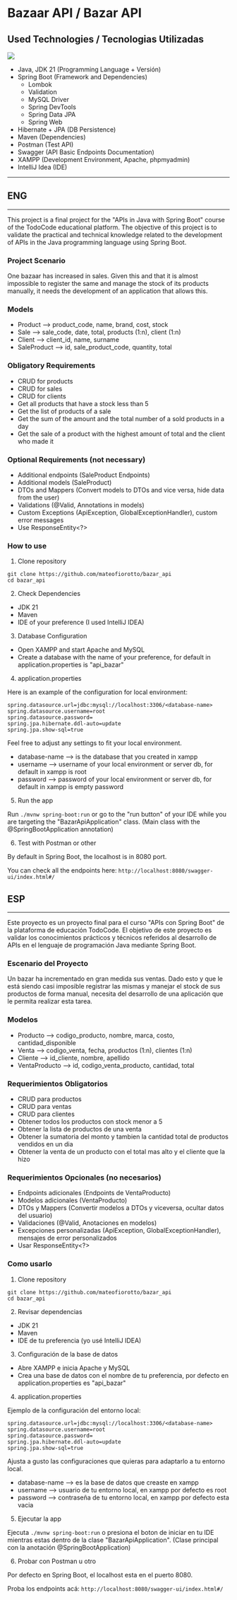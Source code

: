 # Bazaar API / Bazar API

## Used Technologies / Tecnologias Utilizadas

<p class="technologies">
  <a href="https://skillicons.dev">
    <img src="https://skillicons.dev/icons?i=java,spring,hibernate,maven,postman,idea" />
  </a>
</p>

- Java, JDK 21 (Programming Language + Versión)
- Spring Boot (Framework and Dependencies)
  - Lombok
  - Validation
  - MySQL Driver
  - Spring DevTools
  - Spring Data JPA
  - Spring Web
- Hibernate + JPA (DB Persistence)
- Maven (Dependencies)
- Postman (Test API)
- Swagger (API Basic Endpoints Documentation)
- XAMPP (Development Environment, Apache, phpmyadmin)
- IntelliJ Idea (IDE)

---

## ENG

---

This project is a final project for the "APIs in Java with Spring Boot" course of the TodoCode educational platform. The objective of this project is to validate the practical and technical knowledge related to the development of APIs in the Java programming language using Spring Boot.

### Project Scenario
One bazaar has increased in sales. Given this and that it is almost impossible to register the same and manage the stock of its products manually, it needs the development of an application that allows this.

### Models
- Product --> product_code, name, brand, cost, stock
- Sale --> sale_code, date, total, products (1:n), client (1:n)
- Client --> client_id, name, surname
- SaleProduct --> id, sale_product_code, quantity, total

### Obligatory Requirements
- CRUD for products
- CRUD for sales
- CRUD for clients
- Get all products that have a stock less than 5
- Get the list of products of a sale
- Get the sum of the amount and the total number of a sold products in a day
- Get the sale of a product with the highest amount of total and the client who made it

### Optional Requirements (not necessary)
- Additional endpoints (SaleProduct Endpoints)
- Additional models (SaleProduct)
- DTOs and Mappers (Convert models to DTOs and vice versa, hide data from the user)
- Validations (@Valid, Annotations in models)
- Custom Exceptions (ApiException, GlobalExceptionHandler), custom error messages
- Use ResponseEntity<?>

### How to use
1. Clone repository

  ```
  git clone https://github.com/mateofiorotto/bazar_api
  cd bazar_api
  ```

2. Check Dependencies
- JDK 21
- Maven
- IDE of your preference (I used IntelliJ IDEA)

3. Database Configuration
- Open XAMPP and start Apache and MySQL
- Create a database with the name of your preference, for default in application.properties is "api_bazar"

4. application.properties

Here is an example of the configuration for local environment:

```
spring.datasource.url=jdbc:mysql://localhost:3306/<database-name>
spring.datasource.username=root
spring.datasource.password=
spring.jpa.hibernate.ddl-auto=update
spring.jpa.show-sql=true
```

Feel free to adjust any settings to fit your local environment.

- database-name --> is the database that you created in xampp
- username --> username of your local environment or server db, for default in xampp is root
- password --> password of your local environment or server db, for default in xampp is empty password

5. Run the app

Run ```./mvnw spring-boot:run``` or go to the "run button" of your IDE while you are targeting the "BazarApiApplication" class. (Main class with the @SpringBootApplication annotation)

6. Test with Postman or other

By default in Spring Boot, the localhost is in 8080 port.

You can check all the endpoints here: ```http://localhost:8080/swagger-ui/index.html#/```

## ESP

---

Este proyecto es un proyecto final para el curso "APIs con Spring Boot" de la plataforma de educación TodoCode. El objetivo de este proyecto es validar los conocimientos prácticos y técnicos referidos al desarrollo de APIs en el lenguaje de programación Java mediante Spring Boot.

### Escenario del Proyecto
Un bazar ha incrementado en gran medida sus ventas. Dado esto y que le está siendo casi
imposible registrar las mismas y manejar el stock de sus productos de forma manual, necesita
del desarrollo de una aplicación que le permita realizar esta tarea.

### Modelos
- Producto --> codigo_producto, nombre, marca, costo, cantidad_disponible
- Venta --> codigo_venta, fecha, productos (1:n), clientes (1:n)
- Cliente --> id_cliente, nombre, apellido
- VentaProducto --> id, codigo_venta_producto, cantidad, total

### Requerimientos Obligatorios
- CRUD para productos
- CRUD para ventas
- CRUD para clientes
- Obtener todos los productos con stock menor a 5
- Obtener la lista de productos de una venta
- Obtener la sumatoria del monto y tambien la cantidad total de productos vendidos en un dia
- Obtener la venta de un producto con el total mas alto y el cliente que la hizo

### Requerimientos Opcionales (no necesarios)
- Endpoints adicionales (Endpoints de VentaProducto)
- Modelos adicionales (VentaProducto)
- DTOs y Mappers (Convertir modelos a DTOs y viceversa, ocultar datos del usuario)
- Validaciones (@Valid, Anotaciones en modelos)
- Excepciones personalizadas (ApiException, GlobalExceptionHandler), mensajes de error personalizados
- Usar ResponseEntity<?>

### Como usarlo
1. Clone repository

  ```
  git clone https://github.com/mateofiorotto/bazar_api
  cd bazar_api
  ```

2. Revisar dependencias
- JDK 21
- Maven
- IDE de tu preferencia (yo usé IntelliJ IDEA)

3. Configuración de la base de datos
- Abre XAMPP e inicia Apache y MySQL
- Crea una base de datos con el nombre de tu preferencia, por defecto en application.properties es "api_bazar"

4. application.properties

Ejemplo de la configuración del entorno local:

```
spring.datasource.url=jdbc:mysql://localhost:3306/<database-name>
spring.datasource.username=root
spring.datasource.password=
spring.jpa.hibernate.ddl-auto=update
spring.jpa.show-sql=true
```

Ajusta a gusto las configuraciones que quieras para adaptarlo a tu entorno local.

- database-name --> es la base de datos que creaste en xampp
- username --> usuario de tu entorno local, en xampp por defecto es root
- password --> contraseña de tu entorno local, en xampp por defecto esta vacia

5. Ejecutar la app

Ejecuta ```./mvnw spring-boot:run``` o presiona el boton de iniciar en tu IDE mientras estas dentro de la clase "BazarApiApplication". (Clase principal con la anotación @SpringBootApplication)

6. Probar con Postman u otro

Por defecto en Spring Boot, el localhost esta en el puerto 8080.

Proba los endpoints acá: ```http://localhost:8080/swagger-ui/index.html#/```